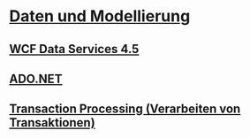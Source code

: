 # [Daten und Modellierung](index.md)
## [WCF Data Services 4.5](wcf/)
## [ADO.NET](adonet/)
## [Transaction Processing (Verarbeiten von Transaktionen)](transactions/)
